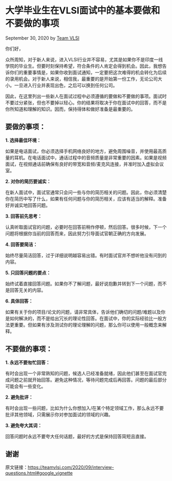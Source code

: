# 大学毕业生在VLSI面试中的基本要做和不要做的事项
September 30, 2020 by [Team VLSI](https://teamvlsi.com/author/team-vlsi)

你们好，

众所周知，对于新人来说，进入VLSI行业并不容易，尤其是如果你不是印度一线学院的毕业生。但要时刻保持希望，符合条件的人肯定会得到机会。因此，我想告诉你们的重要事情是，如果你收到面试通知，一定要把这次难得的机会转化为后续的录用机会。对于新人来说，相信我，最重要的是开始第一份工作，无论公司大小。一旦进入行业并表现出色，之后可以换到任何公司。

因此，在这里列出一些新人在面试过程中必须遵循的要做和不要做的事项。面试时不要过分紧张，但也不要掉以轻心。你的结果将取决于你在面试中的回答，而不是你所知道和理解的知识。因而，保持得体和做好准备是最重要的。

## 要做的事项：

**1. 选择最佳环境：**

如果是电话面试，你必须选择手机网络良好的地方，避免周围噪音，并使用最高质量的耳机。在电话面试中，通话过程中的音频质量是非常重要的因素。如果是视频面试，在视频通话前确保有良好的带宽和音频/麦克风连接，并准时加入虚拟会议室。

**2. 对你的简历要诚实：**

在新人面试中，面试官通常只会问一些与你的简历相关的问题。因此，你必须清楚你在简历中写了什么，如果有任何问题与你的简历相关，应该有适当的解释。准备好并诚实地回答问题。

**3. 回答前先思考：**

认真听取面试官的问题，必要时在回答前稍作停顿，然后回答。很多时候，下一个问题将根据你当前的回答而来，因此努力引导面试官朝正确的方向发展。

**4. 回答要简洁：**

始终尽量简洁回答，过于详细说明越容易出错。有时面试官并不想听他没有问到的内容。

**5. 只回答问题的要点：**

始终试着直接回答问题。如果你不了解问题，最好说抱歉并转到下一个问题，而不是回答无关的内容。

**6. 具体回答：**

如果有关于你的项目/论文的问题，请非常具体，告诉他们确切的问题/难题以及你是如何解决的，而不是给出冗长的理论性回答。在面试中，你的实际经验比一般方法更重要。但如果有涉及测试你的理论理解的问题，那么你可以使用一般概念来解释。

## 不要做的事项：

**1. 永远不要匆忙回答：**

有时会出现一个非常熟知的问题，候选人已经准备就绪，因此他们甚至在面试官完成问题之前就开始回答。避免这种情况，等待问题完成后再回答。问题的最后部分可能会有一些变化。

**2. 避免批评：**

有时会出现一些问题，比如为什么你想加入/在某个特定领域工作，那么永远不要批评其他领域，只需展示你对参加面试的领域的兴趣。

**3. 避免夸大其词：**

回答问题时永远不要夸大任何话题，最好的方式是保持回答简短且直接。

## 谢谢

原文链接：https://teamvlsi.com/2020/09/interview-questions.html#google_vignette